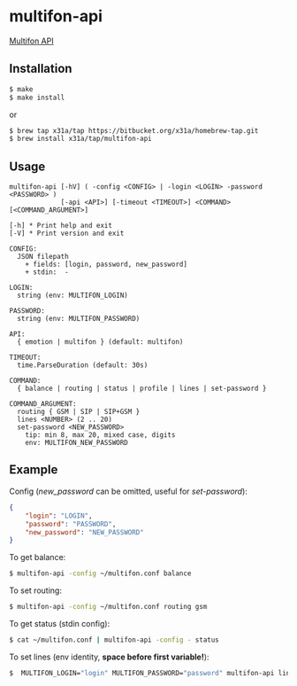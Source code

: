 # multifon-api

[Multifon API](https://multifon.megafon.ru/)

## Installation
```sh
$ make
$ make install
```
or
```sh
$ brew tap x31a/tap https://bitbucket.org/x31a/homebrew-tap.git
$ brew install x31a/tap/multifon-api
```

## Usage
```text
multifon-api [-hV] ( -config <CONFIG> | -login <LOGIN> -password <PASSWORD> )
             [-api <API>] [-timeout <TIMEOUT>] <COMMAND> [<COMMAND_ARGUMENT>]

[-h] * Print help and exit
[-V] * Print version and exit

CONFIG:
  JSON filepath
    + fields: [login, password, new_password]
    + stdin:  -

LOGIN:
  string (env: MULTIFON_LOGIN)

PASSWORD:
  string (env: MULTIFON_PASSWORD)

API:
  { emotion | multifon } (default: multifon)

TIMEOUT:
  time.ParseDuration (default: 30s)

COMMAND:
  { balance | routing | status | profile | lines | set-password }

COMMAND_ARGUMENT:
  routing { GSM | SIP | SIP+GSM }
  lines <NUMBER> (2 .. 20)
  set-password <NEW_PASSWORD>
	tip: min 8, max 20, mixed case, digits
	env: MULTIFON_NEW_PASSWORD
```

## Example

Config (*new_password* can be omitted, useful for *set-password*):
```json
{
	"login": "LOGIN",
	"password": "PASSWORD",
	"new_password": "NEW_PASSWORD"
}
```

To get balance:
```sh
$ multifon-api -config ~/multifon.conf balance
```

To set routing:
```sh
$ multifon-api -config ~/multifon.conf routing gsm
```

To get status (stdin config):
```sh
$ cat ~/multifon.conf | multifon-api -config - status
```

To set lines (env identity, **space before first variable!**):
```sh
$  MULTIFON_LOGIN="login" MULTIFON_PASSWORD="password" multifon-api lines 2
```
